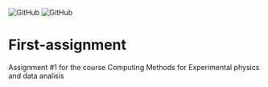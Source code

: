 ![GitHub](https://img.shields.io/github/license/DomRic98/First-assignment?logo=github)
![GitHub](https://github.com/DomRic98/First-assignment/actions/workflows/python-app.yml/badge.svg)



# First-assignment
Assignment #1 for the course Computing Methods for Experimental physics and data analisis
